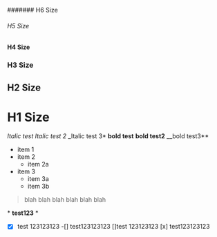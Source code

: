 ####### H6 Size
###### H5 Size
#### H4 Size
### H3 Size
## H2 Size
# H1 Size
*Italic test*
_Italic test 2_
_Italic test 3*
**bold test**
__bold test2__
__bold test3**

* item 1
* item 2
  * item 2a
* item 3
  * item 3a
  * item 3b

> blah blah blah
> blah blah blah

\* **test123** \*

-[x] test 123123123
-[] test123123123
[]test 123123123
[x] test123123123
